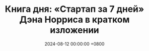 ---
title: "Книга дня: «Стартап за 7 дней» Дэна Норриса в кратком изложении"
description: >-
  🚀 «Стартап за 7 дней» — практическое руководство от Дэна Норриса, которое показывает, как быстро и эффективно запустить собственный бизнес, преодолевая страхи и сомнения. Запустите стартап за неделю с книгой Дэна Норриса! Простые шаги для быстрого успеха и роста бизнеса. Читайте обзор и начните действовать!
date: 2024-08-12 00:00:00 +0800
categories: [Мышление, Конспекты-книг]
tags:
  [
    стартап-за-7-дней,
    дэн-норрис,
    предпринимательство,
    бережливый-стартап,
    быстрый-успех,
    маркетинг-для-стартапов,
    бизнес-идеи,
    онлайн-бизнес,
    запуск-стартапа,
    рост-бизнеса,
    минималистичный-подход,
    стратегия-стартапа
  ]
image: 
alt: Стартап за 7 дней Норрис обложка книги
fallback:
  - 
  - 
---
